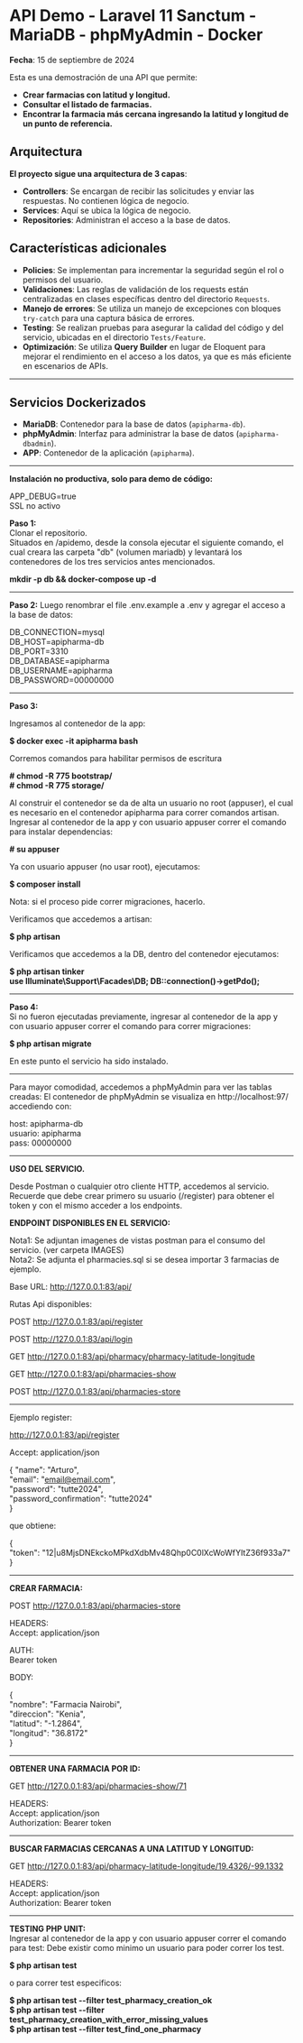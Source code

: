 # API Demo - Laravel 11 Sanctum - MariaDB - phpMyAdmin - Docker  
**Fecha**: 15 de septiembre de 2024  

Esta es una demostración de una API que permite:  
- **Crear farmacias con latitud y longitud.**    
- **Consultar el listado de farmacias.**    
- **Encontrar la farmacia más cercana ingresando la latitud y longitud de un punto de referencia.**

## Arquitectura
**El proyecto sigue una arquitectura de 3 capas**:  
- **Controllers**: Se encargan de recibir las solicitudes y enviar las respuestas. No contienen lógica de negocio.  
- **Services**: Aquí se ubica la lógica de negocio.  
- **Repositories**: Administran el acceso a la base de datos.

## Características adicionales
- **Policies**: Se implementan para incrementar la seguridad según el rol o permisos del usuario.
- **Validaciones**: Las reglas de validación de los requests están centralizadas en clases específicas dentro del directorio `Requests`.
- **Manejo de errores**: Se utiliza un manejo de excepciones con bloques `try-catch` para una captura básica de errores.
- **Testing**: Se realizan pruebas para asegurar la calidad del código y del servicio, ubicadas en el directorio `Tests/Feature`.
- **Optimización**: Se utiliza **Query Builder** en lugar de Eloquent para mejorar el rendimiento en el acceso a los datos, ya que es más eficiente en escenarios de APIs.

---

## Servicios Dockerizados
- **MariaDB**: Contenedor para la base de datos (`apipharma-db`).  
- **phpMyAdmin**: Interfaz para administrar la base de datos (`apipharma-dbadmin`).  
- **APP**: Contenedor de la aplicación (`apipharma`).  

-----------------------------------------


**Instalación no productiva, solo para demo de código:**  

APP_DEBUG=true  
SSL no activo  

**Paso 1:**  
Clonar el repositorio.   
Situados en /apidemo, desde la consola ejecutar el siguiente comando, el cual creara las carpeta "db" (volumen mariadb) y levantará los contenedores de los tres servicios antes mencionados.

**mkdir -p db && docker-compose up -d**  

-----------------------------------------

**Paso 2:**
Luego renombrar el file .env.example a .env y agregar el acceso a la base de datos:

DB_CONNECTION=mysql  
DB_HOST=apipharma-db  
DB_PORT=3310  
DB_DATABASE=apipharma  
DB_USERNAME=apipharma  
DB_PASSWORD=00000000 

-----------------------------------------

**Paso 3:**  

Ingresamos al contenedor de la app:

**$ docker exec -it apipharma bash**  

Corremos comandos para habilitar permisos de escritura  

**# chmod -R 775 bootstrap/**  
**# chmod -R 775 storage/**  

Al construir el contenedor se da de alta un usuario no root (appuser), el cual es necesario en el contenedor apipharma para correr comandos artisan.
Ingresar al contenedor de la app y con usuario appuser correr el comando para instalar dependencias:

**# su appuser**   

Ya con usuario appuser (no usar root), ejecutamos:   

**$ composer install** 

Nota: si el proceso pide correr migraciones, hacerlo.

Verificamos que accedemos a artisan:

**$ php artisan**  

Verificamos que accedemos a la DB, dentro del contenedor ejecutamos:   

**$ php artisan tinker**  
**use Illuminate\Support\Facades\DB; DB::connection()->getPdo();**  

-----------------------------------------

**Paso 4:**  
Si no fueron ejecutadas previamente, ingresar al contenedor de la app y con usuario appuser correr el comando para correr migraciones:

**$ php artisan migrate**   

En este punto el servicio ha sido instalado.  

------------------------------------------------------------------------
Para mayor comodidad, accedemos a phpMyAdmin para ver las tablas creadas:
El contenedor de phpMyAdmin se visualiza en http://localhost:97/  accediendo con:   

host: apipharma-db  
usuario: apipharma   
pass: 00000000    

--------------------------------------

**USO DEL SERVICIO.**  

Desde Postman o cualquier otro cliente HTTP, accedemos al servicio.  
Recuerde que debe crear primero su usuario (/register) para obtener el token y con el mismo acceder a los endpoints.


**ENDPOINT DISPONIBLES EN EL SERVICIO:**

Nota1: Se adjuntan imagenes de vistas postman para el consumo del servicio. (ver carpeta IMAGES)  
Nota2: Se adjunta el pharmacies.sql si se desea importar 3 farmacias de ejemplo.  


Base URL: http://127.0.0.1:83/api/  

Rutas Api disponibles:

POST http://127.0.0.1:83/api/register

POST http://127.0.0.1:83/api/login

GET http://127.0.0.1:83/api/pharmacy/pharmacy-latitude-longitude

GET http://127.0.0.1:83/api/pharmacies-show

POST http://127.0.0.1:83/api/pharmacies-store  

--------------------------------------------------

Ejemplo register:  

http://127.0.0.1:83/api/register  


Accept: application/json  

{
    "name": "Arturo",  
    "email": "email@email.com",  
    "password": "tutte2024",  
    "password_confirmation": "tutte2024"  
}

que obtiene:  

{  
    "token": "12|u8MjsDNEkckoMPkdXdbMv48Qhp0C0lXcWoWfYItZ36f933a7"  
}


---------------------------------------------------

**CREAR FARMACIA:**

POST http://127.0.0.1:83/api/pharmacies-store

HEADERS:  
Accept: application/json  

AUTH:   
Bearer token  

BODY:  

{  
        "nombre": "Farmacia Nairobi",  
        "direccion": "Kenia",  
        "latitud": "-1.2864",  
        "longitud": "36.8172"  
}

---------------------------------------------------

**OBTENER UNA FARMACIA POR ID:**

GET http://127.0.0.1:83/api/pharmacies-show/71

HEADERS:  
Accept: application/json  
Authorization: Bearer token  

---------------------------------------------------

**BUSCAR FARMACIAS CERCANAS A UNA LATITUD Y LONGITUD:**  

GET http://127.0.0.1:83/api/pharmacy-latitude-longitude/19.4326/-99.1332

HEADERS:  
Accept: application/json  
Authorization: Bearer token  

---------------------------------------------------


**TESTING PHP UNIT:**  
Ingresar al contenedor de la app y con usuario appuser correr el comando para test:
Debe existir como minimo un usuario para poder correr los test.


**$ php artisan test** 

o para correr test especificos:    

**$ php artisan test --filter test_pharmacy_creation_ok**  
**$ php artisan test --filter test_pharmacy_creation_with_error_missing_values**  
**$ php artisan test --filter test_find_one_pharmacy**  
